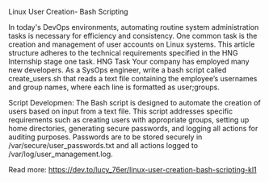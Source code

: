 Linux User Creation- Bash Scripting

In today's DevOps environments, automating routine system administration tasks is necessary for efficiency and consistency. One common task is the creation and management of user accounts on Linux systems. This article structure adheres to the technical requirements specified in the HNG Internship stage one task.
HNG Task
Your company has employed many new developers. As a SysOps engineer, write a bash script called create_users.sh that reads a text file containing the employee’s usernames and group names, where each line is formatted as user;groups.

Script Developmen:
The Bash script is designed to automate the creation of users based on input from a text file. This script addresses specific requirements such as creating users with appropriate groups, setting up home directories, generating secure passwords, and logging all actions for auditing purposes. Passwords are to be stored securely in /var/secure/user_passwords.txt and all actions logged to /var/log/user_management.log.

Read more: https://dev.to/lucy_76er/linux-user-creation-bash-scripting-kl1
